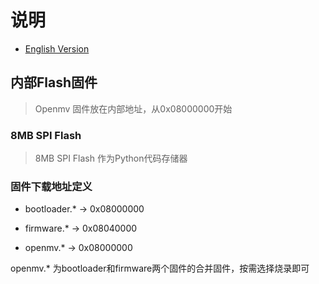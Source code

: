 # 说明

* [English Version](./README.md)

## 内部Flash固件

> Openmv 固件放在内部地址，从0x08000000开始

### 8MB SPI Flash

> 8MB SPI Flash 作为Python代码存储器

### 固件下载地址定义

* bootloader.*  -> 0x08000000

* firmware.*    -> 0x08040000

* openmv.*      -> 0x08000000

openmv.* 为bootloader和firmware两个固件的合并固件，按需选择烧录即可

